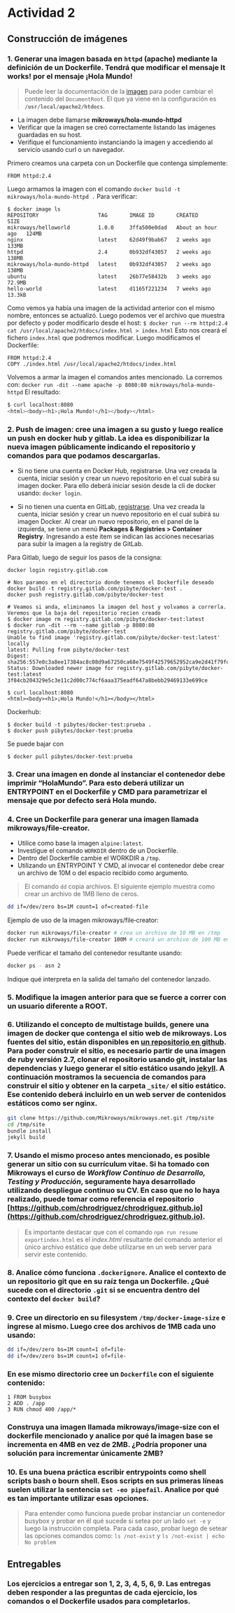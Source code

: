 # Actividad 2

## Construcción de imágenes

### **1.** Generar una imagen basada en **`httpd`** (apache) mediante la definición de un Dockerfile. Tendrá que modificar el mensaje **It works!** por el mensaje **¡Hola Mundo!**
> Puede leer la documentación de la [imagen](https://hub.docker.com/_/httpd) para poder cambiar el contenido del `DocumentRoot`. El que ya viene en la configuración es **`/usr/local/apache2/htdocs`**.

- La imagen debe llamarse **mikroways/hola‑mundo‑httpd**
- Verificar que la imagen se creó correctamente listando las imágenes guardadas en su host.
- Verifique el funcionamiento instanciando la imagen y accediendo al servicio usando curl o un navegador.

Primero creamos una carpeta con un Dockerfile que contenga simplemente:
```docker
FROM httpd:2.4
```
Luego armamos la imagen con el comando `docker build -t mikroways/hola-mundo-httpd .`
Para verificar:
```
$ docker image ls
REPOSITORY                   TAG       IMAGE ID       CREATED             SIZE
mikroways/helloworld         1.0.0     3ffa500e0dad   About an hour ago   124MB
nginx                        latest    62d49f9bab67   2 weeks ago         133MB
httpd                        2.4       0b932df43057   2 weeks ago         138MB
mikroways/hola-mundo-httpd   latest    0b932df43057   2 weeks ago         138MB
ubuntu                       latest    26b77e58432b   3 weeks ago         72.9MB
hello-world                  latest    d1165f221234   7 weeks ago         13.3kB
```
Como vemos ya había una imagen de la actividad anterior con el mismo nombre, entonces se actualizó.
Luego podemos ver el archivo que muestra por defecto y poder modificarlo desde el host:
`$ docker run --rm httpd:2.4 cat /usr/local/apache2/htdocs/index.html > index.html`
Esto nos creará el fichero `index.html` que podremos modificar.
Luego modificamos el Dockerfile:
```docker
FROM httpd:2.4
COPY ./index.html /usr/local/apache2/htdocs/index.html
```
Volvemos a armar la imagen el comandos antes mencionado. La corremos con:
`docker run -dit --name apache -p 8080:80 mikroways/hola-mundo-httpd`
El resultado:
```bash
$ curl localhost:8080
<html><body><h1>¡Hola Mundo!</h1></body></html>
```

### **2.** Push de imagen: cree una imagen a su gusto y luego realice un push en docker hub y gitlab. La idea es disponibilizar la nueva imagen públicamente indicando el repositorio y comandos para que podamos descargarlas.

- Si no tiene una cuenta en Docker Hub, registrarse. Una vez creada la cuenta, iniciar sesión y crear un nuevo repositorio en el cual subirá su imagen docker. Para ello deberá iniciar sesión desde la cli de docker usando: `docker login`.

- Si no tienen una cuenta en GitLab, [registrarse](https://gitlab.com). Una vez creada la cuenta, iniciar sesión y crear un nuevo repositorio en el cual subirá su imagen Docker. Al crear un nuevo repositorio, en el panel de la izquierda, se tiene un menú **Packages & Registries > Container Registry**. Ingresando a este item se indican las acciones necesarias para subir la imagen a la registry de GitLab.

Para Gitlab, luego de seguir los pasos de la consigna:
```
docker login registry.gitlab.com

# Nos paramos en el directorio donde tenemos el Dockerfile deseado
docker build -t registry.gitlab.com/pibyte/docker-test .
docker push registry.gitlab.com/pibyte/docker-test

# Veamos si anda, eliminamos la imagen del host y volvamos a correrla. Veremos que la baja del repositorio recien creado
$ docker image rm registry.gitlab.com/pibyte/docker-test:latest 
$ docker run -dit --rm --name gitlab -p 8080:80 registry.gitlab.com/pibyte/docker-test
Unable to find image 'registry.gitlab.com/pibyte/docker-test:latest' locally
latest: Pulling from pibyte/docker-test
Digest: sha256:557e0c3a8ee17384ac8c08d9a67250ca68e7549f42579652952ca9e2d41f79fd
Status: Downloaded newer image for registry.gitlab.com/pibyte/docker-test:latest
3f84cb204329e5c3e11c2d00c774cf6aaa375eadf647a8bebb29469133e699ce

$ curl localhost:8080
<html><body><h1>¡Hola Mundo!</h1></body></html>
```

Dockerhub:
```
$ docker build -t pibytes/docker-test:prueba .
$ docker push pibytes/docker-test:prueba
```
Se puede bajar con 
```
$ docker pull pibytes/docker-test:prueba
```
### **3.** Crear una imagen en donde al instanciar el contenedor debe imprimir **“HolaMundo”**. Para esto deberá utilizar un ENTRYPOINT en el Dockerfile y **CMD** para parametrizar el mensaje que por defecto será **Hola mundo**.

### **4.** Cree un Dockerfile para generar una imagen llamada **mikroways/file‑creator**.

- Utilice como base la imagen `alpine:latest`.
- Investigue el comando `WORKDIR` dentro de un Dockerfile.
- Dentro del Dockerfile cambie el WORKDIR a `/tmp`.
- Utilizando un ENTRYPOINT Y CMD, al invocar el contenedor debe crear un archivo de 10M o del espacio recibido como argumento.
> El comando `dd` copia archivos. El siguiente ejemplo muestra como crear un archivo de 1MB lleno de ceros.

```sh
dd if=/dev/zero bs=1M count=1 of=created-file
```
Ejemplo de uso de la imagen mikroways/file‑creator:
```sh
docker run mikroways/file-creator # crea un archivo de 10 MB en /tmp
docker run mikroways/file-creator 100M # creará un archivo de 100 MB en /tmp
```
Puede verificar el tamaño del contenedor resultante usando:
```sh
docker ps - asn 2
```
Indique qué interpreta en la salida del tamaño del contenedor lanzado.

### **5.** Modifique la imagen anterior para que se fuerce a correr con un usuario diferente a ROOT.

### **6.** Utilizando el concepto de multistage builds, genere una imagen de docker que contenga el sitio web de mikroways. Los fuentes del sitio, están disponibles en [un repositorio en github](https://github.com/Mikroways/mikroways.net/). Para poder construir el sitio, es necesario partir de una imagen de **ruby versión 2.7**, clonar el repositorio usando git, instalar las dependencias y luego generar el sitio estático usando [jekyll](https://jekyllrb.com/). A continuación mostramos la secuencia de comandos para construir el sitio y obtener en la carpeta `_site/` el sitio estático. Ese contenido deberá incluirlo en un web server de contenidos estáticos como ser **nginx**.

```sh
git clone https://github.com/Mikroways/mikroways.net.git /tmp/site
cd /tmp/site
bundle install
jekyll build
```
### 7. Usando el mismo proceso antes mencionado, es posible generar un sitio con su currículum vitae. Si ha tomado con Mikroways el curso de *Workflow Contínuo de Desarrollo, Testing y Producción*, seguramente haya desarrollado utilizando despliegue continuo su CV. En caso que no lo haya realizado, puede tomar como referencia el repositorio [https://github.com/chrodriguez/chrodriguez.github.io](https://github.com/chrodriguez/chrodriguez.github.io).

> Es importante destacar que con el comando `npm run resume exportindex.html` es el *index.html* resultante del comando anterior el único archivo estático que debe utilizarse en un web server para servir este contenido.

### 8. Analice cómo funciona `.dockerignore`. Analice el contexto de un repositorio git que en su raíz tenga un Dockerfile. ¿Qué sucede con el directorio `.git` si se encuentra dentro del contexto del `docker build`?

### **9.** Cree un directorio en su filesystem `/tmp/docker-image-size` e ingrese al mismo. Luego cree dos archivos de 1MB cada uno usando:
```sh
dd if=/dev/zero bs=1M count=1 of=file-
dd if=/dev/zero bs=1M count=1 of=file-
```
### En ese mismo directorio cree un `Dockerfile` con el siguiente contenido:
```docker
1 FROM busybox
2 ADD . /app
3 RUN chmod 400 /app/*
```
### Construya una imagen llamada mikroways/image‑size con el dockerfile mencionado y analice por qué la imagen base se incrementa en 4MB en vez de 2MB. ¿Podría proponer una solución para incrementar únicamente 2MB?

### 10. Es una buena práctica escribir entrypoints como shell scripts bash o bourn shell. Esos scripts en sus primeras líneas suelen utilizar la sentencia `set -eo pipefail`. Analice por qué es tan importante utilizar esas opciones.

>Para entender como funciona puede probar instanciar un contenedor busybox y probar en él qué sucede si setea por un lado `set -e` y luego la instrucción completa. Para cada caso, probar luego de setear las opciones comandos como: `ls /not-exist` y `ls /not-exist | echo No problem`

## Entregables

### Los ejercicios a entregar son 1, 2, 3, 4, 5, 6, 9. Las entregas deben responder a las preguntas de cada ejercicio, los comandos o el Dockerfile usados para completarlos.


